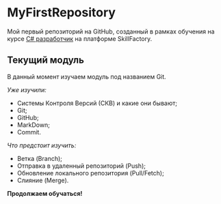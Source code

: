 # MyFirstRepository
Мой первый репозиторий на GitHub, созданный в рамках обучения на курсе [C# разработчик](https://skillfactory.ru/csharp) на платформе SkillFactory.

## Текущий модуль
В данный момент изучаем модуль под названием Git.

*Уже изучили:*
* Системы Контроля Версий (СКВ) и какие они бывают;
* Git;
* GitHub;
* MarkDown;
* Commit.

*Что предстоит изучить:*
* Ветка (Branch);
* Отправка в удаленный репозиторий (Push);
* Обновление локального репозитория (Pull/Fetch);
* Слияние (Merge).

**Продолжаем обучаться!**

